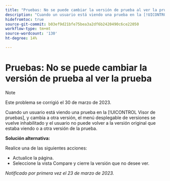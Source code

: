 ```yaml
---
title: "Pruebas: No se puede cambiar la versión de prueba al ver la prueba"
description: "Cuando un usuario está viendo una prueba en la [!UICONTROL Visor de pruebas], y cambia a otra versión, el menú desplegable de versiones se vuelve inhabilitado y el usuario no puede volver a la versión original que estaba viendo, o a otra versión de la prueba."
hidefromtoc: true
source-git-commit: b03ef9d21bfe75bea3a2df6b2420490c6ce22050
workflow-type: tm+mt
source-wordcount: '130'
ht-degree: 14%

---
```



# Pruebas: No se puede cambiar la versión de prueba al ver la prueba

>[!NOTE]
>
>Este problema se corrigió el 30 de marzo de 2023.

Cuando un usuario está viendo una prueba en la [!UICONTROL Visor de pruebas], y cambia a otra versión, el menú desplegable de versiones se vuelve inhabilitado y el usuario no puede volver a la versión original que estaba viendo o a otra versión de la prueba.

**Solución alternativa:**

Realice una de las siguientes acciones:

* Actualice la página.
* Seleccione la vista Compare y cierre la versión que no desee ver.

_Notificado por primera vez el 23 de marzo de 2023._

